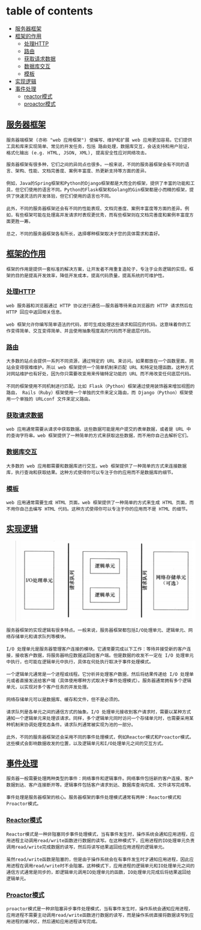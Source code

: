 # table of contents

- [服务器框架](#服务器框架)
- [框架的作用](#框架的作用)
  - [处理HTTP](#处理http)
  - [路由](#路由)
  - [获取请求数据](#获取请求数据)
  - [数据库交互](#数据库交互)
  - [模板](#模板)
- [实现逻辑](#实现逻辑)
- [事件处理](#事件处理)
  - [reactor模式](#reactor模式)
  - [proactor模式](#proactor模式)

## [服务器框架](#table-of-contents)

```text
服务器端框架 (亦称 "web 应用框架") 使编写、维护和扩展 web 应用更加容易。它们提供工具和库来实现简单、常见的开发任务，包括 路由处理，数据库交互，会话支持和用户验证，格式化输出 (e.g. HTML, JSON, XML), 提高安全性应对网络攻击。
```

```text
服务器框架有很多种，它们之间的异同点也很多。一般来说，不同的服务器框架会有不同的语言、架构、性能、文档完善度、案例丰富度、热更新支持等方面的差异。

例如，Java的Spring框架和Python的Django框架都是大而全的框架，提供了丰富的功能和工具，但它们使用的语言不同。Python的Flask框架和Golang的Gin框架都是小而精的框架，提供了快速灵活的开发体验，但它们使用的语言也不同。

此外，不同的服务器框架还会有不同的性能表现、文档完善度、案例丰富度等方面的差异。例如，有些框架可能在处理高并发请求时表现更优秀，而有些框架则在文档完善度和案例丰富度方面更胜一筹。

总之，不同的服务器框架各有所长，选择哪种框架取决于您的具体需求和喜好。
```

## [框架的作用](#table-of-contents)

```text
框架的作用是提供一套标准的解决方案，让开发者不用重复造轮子，专注于业务逻辑的实现。框架的目的是提高开发效率，降低开发成本，提高代码质量，提高系统的可维护性。
```

### [处理HTTP](#table-of-contents)

```text
web 服务器和浏览器通过 HTTP 协议进行通信——服务器等待来自浏览器的 HTTP 请求然后在 HTTP 回应中返回相关信息。

web 框架允许你编写简单语法的代码，即可生成处理这些请求和回应的代码。这意味着你的工作变得简单、交互变得简单、并且使用抽象程度高的代码而不是底层代码。
```

### [路由](#table-of-contents)

```text
大多数的站点会提供一系列不同资源，通过特定的 URL 来访问。如果都放在一个函数里面，网站会变得很难维护。所以 web 框架提供一个简单机制来匹配 URL 和特定处理函数。这种方式对网站维护也有好处，因为你只需要改变用来传输特定功能的 URL 而不用改变任何底层代码。

不同的框架使用不同机制进行匹配。比如 Flask（Python）框架通过使用装饰器来增加视图的路由， Rails（Ruby）框架使用一个单独的文件来定义路由，而 Django（Python）框架使用一个单独的 URLconf 文件来定义路由。
```

### [获取请求数据](#table-of-contents)

```text
web 应用通常需要从请求中获取数据。这些数据可能是用户提交的表单数据，或者是 URL 中的查询字符串。web 框架提供了一种简单的方式来获取这些数据，而不用你自己去解析它们。
```

### [数据库交互](#table-of-contents)

```text
大多数的 web 应用都需要和数据库进行交互。web 框架提供了一种简单的方式来连接数据库，执行查询和获取结果。这种方式使得你可以专注于你的应用而不是数据库的细节。
```

### [模板](#table-of-contents)

```text
web 应用通常需要生成 HTML 页面。web 框架提供了一种简单的方式来生成 HTML 页面，而不用你自己去编写 HTML 代码。这种方式使得你可以专注于你的应用而不是 HTML 的细节。
```

## [实现逻辑](#table-of-contents)

> ![serverFrame](../webServerPro/images/serverFrame.png)

```text
服务器框架的实现逻辑有很多特点。一般来说，服务器框架都包括I/O处理单元、逻辑单元、网络存储单元和请求队列等模块。

I/O 处理单元是服务器管理客户连接的模块。它通常要完成以下工作：等待并接受新的客户连接，接收客户数据，将服务器响应数据返回给客户端。但是数据的收发不一定在 I/O 处理单元中执行，也可能在逻辑单元中执行，具体在何处执行取决于事件处理模式。

一个逻辑单元通常是一个进程或线程。它分析并处理客户数据，然后将结果传递给 I/O 处理单元或者直接发送给客户端（具体使用哪种方式取决于事件处理模式）。服务器通常拥有多个逻辑单元，以实现对多个客户任务的并发处理。

网络存储单元可以是数据库、缓存和文件，但不是必须的。

请求队列是各单元之间的通信方式的抽象。I/O 处理单元接收到客户请求时，需要以某种方式通知一个逻辑单元来处理该请求。同样，多个逻辑单元同时访问一个存储单元时，也需要采用某种机制来协调处理竞态条件。请求队列通常被实现为池的一部分。

此外，不同的服务器框架还会采用不同的事件处理模式，例如Reactor模式和Proactor模式。这些模式会影响数据收发的位置，以及逻辑单元和I/O处理单元之间的交互方式。
```

## [事件处理](#table-of-contents)

```text
服务器一般需要处理两种类型的事件：网络事件和逻辑事件。网络事件包括新的客户连接、客户数据到达、客户连接断开等。逻辑事件包括客户请求到达、数据库查询完成、文件读写完成等。

事件处理是服务器框架的核心。服务器框架的事件处理模式通常有两种：Reactor模式和Proactor模式。
```

### [Reactor模式](#table-of-contents)

```text
Reactor模式是一种非阻塞同步事件处理模式，当有事件发生时，操作系统会通知应用进程，应用进程主动调用read/write函数进行数据的读写。在这种模式下，应用进程的IO处理单元负责调用read/write完成数据的读写，然后将读写结果返回给应用进程的逻辑单元。

虽然read/write函数是阻塞的，但是由于操作系统会在有事件发生时才通知应用进程，因此应用进程在调用read/write时不会阻塞。这种模式下，应用进程的逻辑单元和IO处理单元之间的通信方式通常是同步的，即逻辑单元调用IO处理单元的函数，IO处理单元完成后将结果返回给逻辑单元。
```

### [Proactor模式](#table-of-contents)

```text
proactor模式是一种非阻塞异步事件处理模式，当有事件发生时，操作系统会通知应用进程，应用进程不需要主动调用read/write函数进行数据的读写，而是操作系统直接将数据读写到应用进程的缓冲区，然后通知应用进程读写完成。
```
